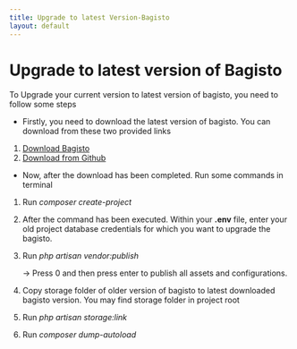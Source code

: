 ```yaml
---
title: Upgrade to latest Version-Bagisto
layout: default
---
```


# Upgrade to latest version of Bagisto

To Upgrade your current version to latest version of bagisto, you need to follow some steps

- Firstly, you need to download the latest version of bagisto. You can download from these two provided links

1.  [Download Bagisto](https://bagisto.com/en/download/)
2.  [Download from Github](https://github.com/bagisto/bagisto)

- Now, after the download has been completed. Run some commands in terminal

1. Run _composer create-project_

2. After the command has been executed. Within your **.env** file, enter your old project database credentials for which you want to upgrade the bagisto.

3. Run _php artisan vendor:publish_

   -> Press 0 and then press enter to publish all assets and configurations.

4. Copy storage folder of older version of bagisto to latest downloaded bagisto version. You may find storage folder in project root

5. Run _php artisan storage:link_

6. Run _composer dump-autoload_

